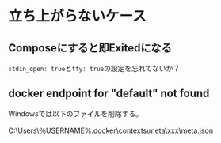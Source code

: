 # 立ち上がらないケース

## Composeにすると即Exitedになる

`stdin_open: true`と`tty: true`の設定を忘れてないか？

## docker endpoint for "default" not found

Windowsでは以下のファイルを削除する。

C:\Users\％USERNAME%\.docker\contexts\meta\xxx\meta.json
